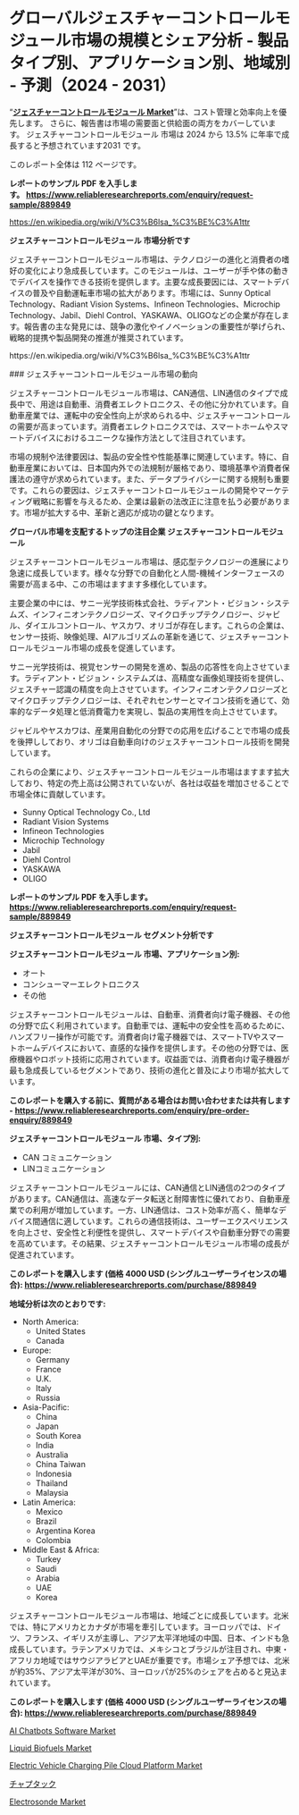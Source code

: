 <p><h1>グローバルジェスチャーコントロールモジュール市場の規模とシェア分析 - 製品タイプ別、アプリケーション別、地域別 - 予測（2024 - 2031）</h1></p><p>&ldquo;<strong><a href="https://www.reliableresearchreports.com/gesture-control-module-r889849">ジェスチャーコントロールモジュール Market</a></strong>&rdquo;は、コスト管理と効率向上を優先します。 さらに、報告書は市場の需要面と供給面の両方をカバーしています。 ジェスチャーコントロールモジュール 市場は 2024 から 13.5% に年率で成長すると予想されています2031 です。</p>
<p>このレポート全体は 112 ページです。</p>
<p><strong>レポートのサンプル PDF を入手します。&nbsp;<a href="https://www.reliableresearchreports.com/enquiry/request-sample/889849">https://www.reliableresearchreports.com/enquiry/request-sample/889849</a></strong></p>
<p><a href="https://en.wikipedia.org/wiki/V%C3%B6lsa_%C3%BE%C3%A1ttr">https://en.wikipedia.org/wiki/V%C3%B6lsa_%C3%BE%C3%A1ttr</a></p>
<p><strong>ジェスチャーコントロールモジュール 市場分析です</strong></p>
<p><p>ジェスチャーコントロールモジュール市場は、テクノロジーの進化と消費者の嗜好の変化により急成長しています。このモジュールは、ユーザーが手や体の動きでデバイスを操作できる技術を提供します。主要な成長要因には、スマートデバイスの普及や自動運転車市場の拡大があります。市場には、Sunny Optical Technology、Radiant Vision Systems、Infineon Technologies、Microchip Technology、Jabil、Diehl Control、YASKAWA、OLIGOなどの企業が存在します。報告書の主な発見には、競争の激化やイノベーションの重要性が挙げられ、戦略的提携や製品開発の推進が推奨されています。</p></p>
<p>https://en.wikipedia.org/wiki/V%C3%B6lsa_%C3%BE%C3%A1ttr</p>
<p><p>### ジェスチャーコントロールモジュール市場の動向</p><p>ジェスチャーコントロールモジュール市場は、CAN通信、LIN通信のタイプで成長中で、用途は自動車、消費者エレクトロニクス、その他に分かれています。自動車産業では、運転中の安全性向上が求められる中、ジェスチャーコントロールの需要が高まっています。消費者エレクトロニクスでは、スマートホームやスマートデバイスにおけるユニークな操作方法として注目されています。</p><p>市場の規制や法律要因は、製品の安全性や性能基準に関連しています。特に、自動車産業においては、日本国内外での法規制が厳格であり、環境基準や消費者保護法の遵守が求められています。また、データプライバシーに関する規制も重要です。これらの要因は、ジェスチャーコントロールモジュールの開発やマーケティング戦略に影響を与えるため、企業は最新の法改正に注意を払う必要があります。市場が拡大する中、革新と適応が成功の鍵となります。</p></p>
<p><strong>グローバル市場を支配するトップの注目企業 ジェスチャーコントロールモジュール</strong></p>
<p><p>ジェスチャーコントロールモジュール市場は、感応型テクノロジーの進展により急速に成長しています。様々な分野での自動化と人間-機械インターフェースの需要が高まる中、この市場はますます多様化しています。</p><p>主要企業の中には、サニー光学技術株式会社、ラディアント・ビジョン・システムズ、インフィニオンテクノロジーズ、マイクロチップテクノロジー、ジャビル、ダイエルコントロール、ヤスカワ、オリゴが存在します。これらの企業は、センサー技術、映像処理、AIアルゴリズムの革新を通じて、ジェスチャーコントロールモジュール市場の成長を促進しています。</p><p>サニー光学技術は、視覚センサーの開発を進め、製品の応答性を向上させています。ラディアント・ビジョン・システムズは、高精度な画像処理技術を提供し、ジェスチャー認識の精度を向上させています。インフィニオンテクノロジーズとマイクロチップテクノロジーは、それぞれセンサーとマイコン技術を通じて、効率的なデータ処理と低消費電力を実現し、製品の実用性を向上させています。</p><p>ジャビルやヤスカワは、産業用自動化の分野での応用を広げることで市場の成長を後押ししており、オリゴは自動車向けのジェスチャーコントロール技術を開発しています。</p><p>これらの企業により、ジェスチャーコントロールモジュール市場はますます拡大しており、特定の売上高は公開されていないが、各社は収益を増加させることで市場全体に貢献しています。</p></p>
<p><ul><li>Sunny Optical Technology Co., Ltd</li><li>Radiant Vision Systems</li><li>Infineon Technologies</li><li>Microchip Technology</li><li>Jabil</li><li>Diehl Control</li><li>YASKAWA</li><li>OLIGO</li></ul></p>
<p><strong>レポートのサンプル PDF を入手します。 <a href="https://www.reliableresearchreports.com/enquiry/request-sample/889849">https://www.reliableresearchreports.com/enquiry/request-sample/889849</a></strong></p>
<p><strong>ジェスチャーコントロールモジュール セグメント分析です</strong></p>
<p><strong>ジェスチャーコントロールモジュール 市場、アプリケーション別:</strong></p>
<p><ul><li>オート</li><li>コンシューマーエレクトロニクス</li><li>その他</li></ul></p>
<p><p>ジェスチャーコントロールモジュールは、自動車、消費者向け電子機器、その他の分野で広く利用されています。自動車では、運転中の安全性を高めるために、ハンズフリー操作が可能です。消費者向け電子機器では、スマートTVやスマートホームデバイスにおいて、直感的な操作を提供します。その他の分野では、医療機器やロボット技術に応用されています。収益面では、消費者向け電子機器が最も急成長しているセグメントであり、技術の進化と普及により市場が拡大しています。</p></p>
<p><strong>このレポートを購入する前に、質問がある場合はお問い合わせまたは共有します - <a href="https://www.reliableresearchreports.com/enquiry/pre-order-enquiry/889849">https://www.reliableresearchreports.com/enquiry/pre-order-enquiry/889849</a></strong></p>
<p><strong>ジェスチャーコントロールモジュール 市場、タイプ別:</strong></p>
<p><ul><li>CAN コミュニケーション</li><li>LINコミュニケーション</li></ul></p>
<p><p>ジェスチャーコントロールモジュールには、CAN通信とLIN通信の2つのタイプがあります。CAN通信は、高速なデータ転送と耐障害性に優れており、自動車産業での利用が増加しています。一方、LIN通信は、コスト効率が高く、簡単なデバイス間通信に適しています。これらの通信技術は、ユーザーエクスペリエンスを向上させ、安全性と利便性を提供し、スマートデバイスや自動車分野での需要を高めています。その結果、ジェスチャーコントロールモジュール市場の成長が促進されています。</p></p>
<p><strong>このレポートを購入します (価格 4000 USD (シングルユーザーライセンスの場合): <a href="https://www.reliableresearchreports.com/purchase/889849">https://www.reliableresearchreports.com/purchase/889849</a></strong></p>
<p><strong>地域分析は次のとおりです:</strong></p>
<p><ul>
    <li>
        North America:
        <ul>
            <li>United States</li>
            <li>Canada</li>
        </ul>
    </li>
    <li>
        Europe:
        <ul>
            <li>Germany</li>
            <li>France</li>
            <li>U.K.</li>
            <li>Italy</li>
            <li>Russia</li>
        </ul>
    </li>
    <li>
        Asia-Pacific:
        <ul>
            <li>China</li>
            <li>Japan</li>
            <li>South Korea</li>
            <li>India</li>
            <li>Australia</li>
            <li>China Taiwan</li>
            <li>Indonesia</li>
            <li>Thailand</li>
            <li>Malaysia</li>
        </ul>
    </li>
    <li>
        Latin America:
        <ul>
            <li>Mexico</li>
            <li>Brazil</li>
            <li>Argentina Korea</li>
            <li>Colombia</li>
        </ul>
    </li>
    <li>
        Middle East & Africa:
        <ul>
            <li>Turkey</li>
            <li>Saudi</li>
            <li>Arabia</li>
            <li>UAE</li>
            <li>Korea</li>
        </ul>
    </li>
    </ul></p>
<p><p>ジェスチャーコントロールモジュール市場は、地域ごとに成長しています。北米では、特にアメリカとカナダが市場を牽引しています。ヨーロッパでは、ドイツ、フランス、イギリスが主導し、アジア太平洋地域の中国、日本、インドも急成長しています。ラテンアメリカでは、メキシコとブラジルが注目され、中東・アフリカ地域ではサウジアラビアとUAEが重要です。市場シェア予想では、北米が約35%、アジア太平洋が30%、ヨーロッパが25%のシェアを占めると見込まれています。</p></p>
<p><strong>このレポートを購入します (価格 4000 USD (シングルユーザーライセンスの場合): <a href="https://www.reliableresearchreports.com/purchase/889849">https://www.reliableresearchreports.com/purchase/889849</a></strong></p>
<p><p><a href="https://medium.com/@vrahul.reportprime/ai-chatbots-software-market-evolution-global-trends-and-regional-dynamics-2024-2031-51d3de0b8951">AI Chatbots Software Market</a></p><p><a href="https://www.linkedin.com/pulse/global-liquid-biofuels-market-trends-analysis-future-growth-20ntf?trackingId=FRaRy8X2RKG12IHy88wNuA%3D%3D">Liquid Biofuels Market</a></p><p><a href="https://issuu.com/reportprime-2/docs/electric-vehicle-charging-pile-clou_7da04442694eaa">Electric Vehicle Charging Pile Cloud Platform Market</a></p><p><a href="https://medium.com/@marlanamarvn/chptac%E5%B8%82%E5%A0%B4%E5%B1%95%E6%9C%9B-%E5%AE%8C%E5%85%A8%E3%81%AA%E7%94%A3%E6%A5%AD%E5%88%86%E6%9E%90-2024%E5%B9%B4%E3%81%8B%E3%82%892031%E5%B9%B4%E3%81%BE%E3%81%A7-21e4cc489a08">チャプタック</a></p><p><a href="https://medium.com/@maudeefields042024/market-forecasting-change-global-electrosonde-market-dynamics-and-future-trends-2024-2031-6ebca4226e70">Electrosonde Market</a></p></p>